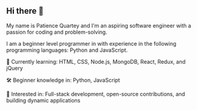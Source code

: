 ## Hi there 👋

My name is Patience Quartey and I'm an aspiring software engineer with a passion for coding and problem-solving.

I am a beginner level programmer in with experience in the following programming languages: Python and JavaScript.

🌱 Currently learning: HTML, CSS, Node.js, MongoDB, React, Redux, and jQuery

🛠️ Beginner knowledge in: Python, JavaScript

👀 Interested in: Full-stack development, open-source contributions, and building dynamic applications
